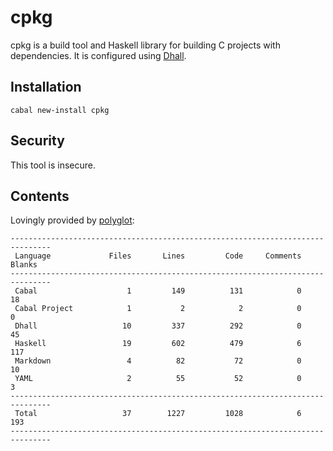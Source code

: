 # cpkg

cpkg is a build tool and Haskell library for building C projects with
dependencies. It is configured using
[Dhall](http://github.com/dhall-lang/dhall-haskell).

## Installation

```
cabal new-install cpkg
```

## Security

This tool is insecure.

## Contents

Lovingly provided by [polyglot](https://github.com/vmchale/polyglot):

```
-------------------------------------------------------------------------------
 Language             Files       Lines         Code     Comments       Blanks
-------------------------------------------------------------------------------
 Cabal                    1         149          131            0           18
 Cabal Project            1           2            2            0            0
 Dhall                   10         337          292            0           45
 Haskell                 19         602          479            6          117
 Markdown                 4          82           72            0           10
 YAML                     2          55           52            0            3
-------------------------------------------------------------------------------
 Total                   37        1227         1028            6          193
-------------------------------------------------------------------------------
```
